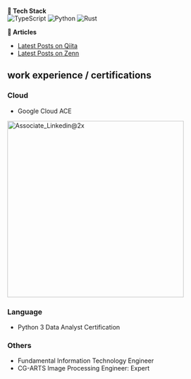**🔧 Tech Stack**  
![TypeScript](https://img.shields.io/badge/TypeScript-3178C6?style=for-the-badge&logo=typescript&logoColor=white)
![Python](https://img.shields.io/badge/Python-3776AB?style=for-the-badge&logo=python&logoColor=white)
![Rust](https://img.shields.io/badge/Rust-000000?style=for-the-badge&logo=rust&logoColor=white)

**📘 Articles**  
- [Latest Posts on Qiita](https://qiita.com/numekudi)
- [Latest Posts on Zenn](https://zenn.dev/numekudi)


## work experience / certifications

### Cloud

- Google Cloud ACE
<img src="https://github.com/user-attachments/assets/a6b46185-82ce-46dc-b6ea-261e36acd268" alt="Associate_Linkedin@2x" width="400">

### Language
- Python 3 Data Analyst Certification

### Others
- Fundamental Information Technology Engineer
- CG-ARTS Image Processing Engineer: Expert

